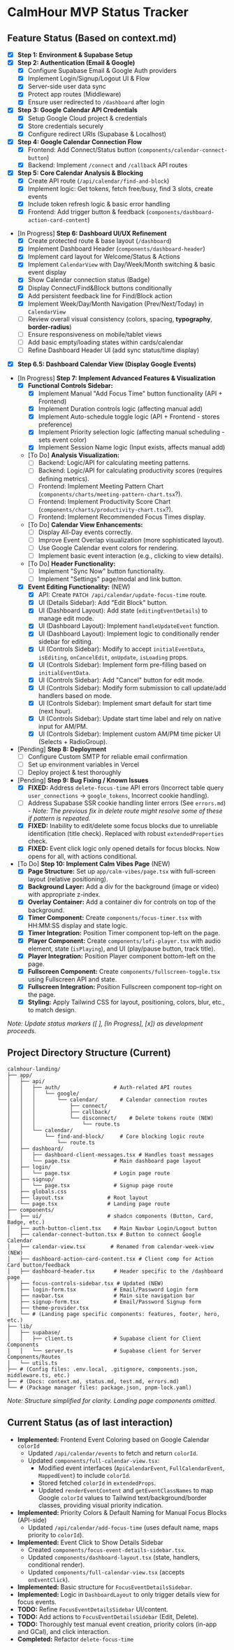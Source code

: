 # CalmHour MVP Status Tracker

## Feature Status (Based on context.md)

*   [x] **Step 1: Environment & Supabase Setup**
*   [x] **Step 2: Authentication (Email & Google)**
    *   [x] Configure Supabase Email & Google Auth providers
    *   [x] Implement Login/Signup/Logout UI & Flow
    *   [x] Server-side user data sync
    *   [x] Protect app routes (Middleware)
    *   [x] Ensure user redirected to `/dashboard` after login
*   [x] **Step 3: Google Calendar API Credentials**
    *   [x] Setup Google Cloud project & credentials
    *   [x] Store credentials securely
    *   [x] Configure redirect URIs (Supabase & Localhost)
*   [x] **Step 4: Google Calendar Connection Flow**
    *   [x] Frontend: Add Connect/Status button (`components/calendar-connect-button`)
    *   [x] Backend: Implement `/connect` and `/callback` API routes
*   [x] **Step 5: Core Calendar Analysis & Blocking**
    *   [x] Create API route (`/api/calendar/find-and-block`)
    *   [x] Implement logic: Get tokens, fetch free/busy, find 3 slots, create events
    *   [x] Include token refresh logic & basic error handling
    *   [x] Frontend: Add trigger button & feedback (`components/dashboard-action-card-content`)
*   [In Progress] **Step 6: Dashboard UI/UX Refinement**
    *   [x] Create protected route & base layout (`/dashboard`)
    *   [x] Implement Dashboard Header (`components/dashboard-header`)
    *   [x] Implement card layout for Welcome/Status & Actions
    *   [x] Implement `CalendarView` with Day/Week/Month switching & basic event display
    *   [x] Show Calendar connection status (Badge)
    *   [x] Display Connect/Find&Block buttons conditionally
    *   [x] Add persistent feedback line for Find/Block action
    *   [x] Implement Week/Day/Month Navigation (Prev/Next/Today) in `CalendarView`
    *   [ ] Review overall visual consistency (colors, spacing, **typography**, **border-radius**)
    *   [ ] Ensure responsiveness on mobile/tablet views
    *   [ ] Add basic empty/loading states within cards/calendar
    *   [ ] Refine Dashboard Header UI (add sync status/time display)
*   [x] **Step 6.5: Dashboard Calendar View (Display Google Events)**
*   [In Progress] **Step 7: Implement Advanced Features & Visualization** 
    *   [x] **Functional Controls Sidebar:**
        *   [x] Implement Manual "Add Focus Time" button functionality (API + Frontend)
        *   [x] Implement Duration controls logic (affecting manual add)
        *   [x] Implement Auto-schedule toggle logic (API + Frontend - stores preference)
        *   [x] Implement Priority selection logic (affecting manual scheduling - sets event color)
        *   [x] Implement Session Name logic (Input exists, affects manual add)
    *   [To Do] **Analysis Visualization:**
        *   [ ] Backend: Logic/API for calculating meeting patterns.
        *   [ ] Backend: Logic/API for calculating productivity scores (requires defining metrics).
        *   [ ] Frontend: Implement Meeting Pattern Chart (`components/charts/meeting-pattern-chart.tsx`?).
        *   [ ] Frontend: Implement Productivity Score Chart (`components/charts/productivity-chart.tsx`?).
        *   [ ] Frontend: Implement Recommended Focus Times display.
    *   [To Do] **Calendar View Enhancements:**
        *   [ ] Display All-Day events correctly.
        *   [ ] Improve Event Overlap visualization (more sophisticated layout).
        *   [ ] Use Google Calendar event colors for rendering.
        *   [ ] Implement basic event interaction (e.g., clicking to view details).
    *   [To Do] **Header Functionality:**
        *   [ ] Implement "Sync Now" button functionality.
        *   [ ] Implement "Settings" page/modal and link button.
    *   [x] **Event Editing Functionality:** (NEW)
        *   [x] API: Create `PATCH /api/calendar/update-focus-time` route.
        *   [x] UI (Details Sidebar): Add "Edit Block" button.
        *   [x] UI (Dashboard Layout): Add state (`editingEventDetails`) to manage edit mode.
        *   [x] UI (Dashboard Layout): Implement `handleUpdateEvent` function.
        *   [x] UI (Dashboard Layout): Implement logic to conditionally render sidebar for editing.
        *   [x] UI (Controls Sidebar): Modify to accept `initialEventData`, `isEditing`, `onCancelEdit`, `onUpdate`, `isLoading` props.
        *   [x] UI (Controls Sidebar): Implement form pre-filling based on `initialEventData`.
        *   [x] UI (Controls Sidebar): Add "Cancel" button for edit mode.
        *   [x] UI (Controls Sidebar): Modify form submission to call update/add handlers based on mode.
        *   [x] UI (Controls Sidebar): Implement smart default for start time (next hour).
        *   [x] UI (Controls Sidebar): Update start time label and rely on native input for AM/PM.
        *   [x] UI (Controls Sidebar): Implement custom AM/PM time picker UI (Selects + RadioGroup).
*   [Pending] **Step 8: Deployment**
    *   [ ] Configure Custom SMTP for reliable email confirmation
    *   [ ] Set up environment variables in Vercel
    *   [ ] Deploy project & test thoroughly
*   [Pending] **Step 9: Bug Fixing / Known Issues**
    *   [x] **FIXED:** Address `delete-focus-time` API errors (Incorrect table query `user_connections` -> `google_tokens`, Incorrect cookie handling).
    *   [ ] Address Supabase SSR cookie handling linter errors (See `errors.md`) - *Note: The previous fix in delete route might resolve some of these if pattern is repeated.*
    *   [x] **FIXED:** Inability to edit/delete some focus blocks due to unreliable identification (title check). Replaced with robust `extendedProperties` check.
    *   [x] **FIXED:** Event click logic only opened details for focus blocks. Now opens for all, with actions conditional.

*   [To Do] **Step 10: Implement Calm Vibes Page** (NEW)
    *   [x] **Page Structure:** Set up `app/calm-vibes/page.tsx` with full-screen layout (relative positioning).
    *   [x] **Background Layer:** Add a div for the background (image or video) with appropriate z-index.
    *   [x] **Overlay Container:** Add a container div for controls on top of the background.
    *   [x] **Timer Component:** Create `components/focus-timer.tsx` with HH:MM:SS display and state logic.
    *   [x] **Timer Integration:** Position Timer component top-left on the page.
    *   [x] **Player Component:** Create `components/lofi-player.tsx` with audio element, state (`isPlaying`), and UI (play/pause button, track title).
    *   [x] **Player Integration:** Position Player component bottom-left on the page.
    *   [x] **Fullscreen Component:** Create `components/fullscreen-toggle.tsx` using Fullscreen API and state.
    *   [x] **Fullscreen Integration:** Position Fullscreen component top-right on the page.
    *   [x] **Styling:** Apply Tailwind CSS for layout, positioning, colors, blur, etc., to match design.

*Note: Update status markers ([ ], [In Progress], [x]) as development proceeds.*

## Project Directory Structure (Current)

```
calmhour-landing/
├── app/
│   ├── api/
│   │   ├── auth/                 # Auth-related API routes
│   │   │   └── google/
│   │   │       └── calendar/       # Calendar connection routes
│   │   │           ├── connect/
│   │   │           ├── callback/
│   │   │           └── disconnect/    # Delete tokens route (NEW)
│   │   │               └── route.ts
│   │   └── calendar/
│   │       └── find-and-block/     # Core blocking logic route
│   │           └── route.ts
│   ├── dashboard/
│   │   ├── dashboard-client-messages.tsx # Handles toast messages
│   │   └── page.tsx              # Main dashboard page layout
│   ├── login/
│   │   └── page.tsx              # Login page route
│   ├── signup/
│   │   └── page.tsx              # Signup page route
│   ├── globals.css
│   ├── layout.tsx              # Root layout
│   └── page.tsx                # Landing page route
├── components/
│   ├── ui/                     # shadcn components (Button, Card, Badge, etc.)
│   ├── auth-button-client.tsx    # Main Navbar Login/Logout button
│   ├── calendar-connect-button.tsx # Button to connect Google Calendar
│   ├── calendar-view.tsx        # Renamed from calendar-week-view (NEW)
│   ├── dashboard-action-card-content.tsx # Client comp for Action Card button/feedback
│   ├── dashboard-header.tsx      # Header specific to the /dashboard page
│   ├── focus-controls-sidebar.tsx # Updated (NEW)
│   ├── login-form.tsx            # Email/Password Login form
│   ├── navbar.tsx                # Main site navigation bar
│   ├── signup-form.tsx           # Email/Password Signup form
│   ├── theme-provider.tsx
│   └── # (Landing page specific components: features, footer, hero, etc.)
├── lib/
│   ├── supabase/
│   │   ├── client.ts             # Supabase client for Client Components
│   │   └── server.ts             # Supabase client for Server Components/Routes
│   └── utils.ts
├── # (Config files: .env.local, .gitignore, components.json, middleware.ts, etc.)
├── # (Docs: context.md, status.md, test.md, errors.md)
└── # (Package manager files: package.json, pnpm-lock.yaml)
```

*Note: Structure simplified for clarity. Landing page components omitted.* 

## Current Status (as of last interaction)

- **Implemented:** Frontend Event Coloring based on Google Calendar `colorId`
  - Updated `/api/calendar/events` to fetch and return `colorId`.
  - Updated `components/full-calendar-view.tsx`:
    - Modified event interfaces (`ApiCalendarEvent`, `FullCalendarEvent`, `MappedEvent`) to include `colorId`.
    - Stored fetched `colorId` in `extendedProps`.
    - Updated `renderEventContent` and `getEventClassNames` to map Google `colorId` values to Tailwind text/background/border classes, providing visual priority indication.
- **Implemented:** Priority Colors & Default Naming for Manual Focus Blocks (API-side)
  - Updated `/api/calendar/add-focus-time` (uses default name, maps priority to `colorId`).
- **Implemented:** Event Click to Show Details Sidebar
  - Created `components/focus-event-details-sidebar.tsx`.
  - Updated `components/dashboard-layout.tsx` (state, handlers, conditional render).
  - Updated `components/full-calendar-view.tsx` (accepts `onEventClick`).
- **Implemented:** Basic structure for `FocusEventDetailsSidebar`.
- **Implemented:** Logic in `DashboardLayout` to only trigger details view for focus events.
- **TODO:** Refine `FocusEventDetailsSidebar` UI/content.
- **TODO:** Add actions to `FocusEventDetailsSidebar` (Edit, Delete).
- **TODO:** Thoroughly test manual event creation, priority colors (in-app and GCal), and click interaction.
- **Completed:** Refactor `delete-focus-time`